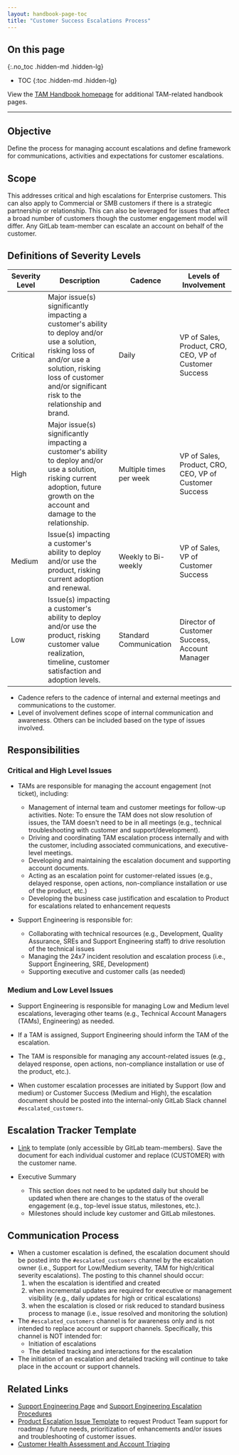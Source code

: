 ```yaml
---
layout: handbook-page-toc
title: "Customer Success Escalations Process"
---
```


## On this page

{:.no_toc .hidden-md .hidden-lg}

- TOC
{:toc .hidden-md .hidden-lg}

View the [TAM Handbook homepage](/handbook/customer-success/tam/) for additional TAM-related handbook pages.

---

## Objective

Define the process for managing account escalations and define framework for communications, activities and expectations for customer escalations.

## Scope

This addresses critical and high escalations for Enterprise customers. This can also apply to Commercial or SMB customers if there is a strategic partnership or relationship. This can also be leveraged for issues that affect a broad number of customers though the customer engagement model will differ. Any GitLab team-member can escalate an account on behalf of the customer.

## Definitions of Severity Levels

| Severity Level | Description | Cadence | Levels of Involvement |
| -------------- | ----------- | ------- | --------------------- |
| Critical | Major issue(s) significantly impacting a customer's ability to deploy and/or use a solution, risking loss of and/or use a solution, risking loss of customer and/or significant risk to the relationship and brand. | Daily | VP of Sales, Product, CRO, CEO, VP of Customer Success |
| High | Major issue(s) significantly impacting a customer's ability to deploy and/or use a solution, risking current adoption, future growth on the account and damage to the relationship. | Multiple times per week  | VP of Sales, Product, CRO, CEO, VP of Customer Success |
| Medium | Issue(s) impacting a customer's ability to deploy and/or use the product, risking current adoption and renewal. | Weekly to Bi-weekly | VP of Sales, VP of Customer Success |
| Low | Issue(s) impacting a customer's ability to deploy and/or use the product, risking customer value realization, timeline, customer satisfaction and adoption levels. | Standard Communication | Director of Customer Success, Account Manager |

- Cadence refers to the cadence of internal and external meetings and communications to the customer.
- Level of involvement defines scope of internal communication and awareness. Others can be included based on the type of issues involved.

## Responsibilities

### Critical and High Level Issues

- TAMs are responsible for managing the account engagement (not ticket), including:
  - Management of internal team and customer meetings for follow-up activities. Note: To ensure the TAM does not slow resolution of issues, the TAM doesn't need to be in all meetings (e.g., technical troubleshooting with customer and support/development).
  - Driving and coordinating TAM escalation process internally and with the customer, including associated communications, and executive-level meetings. 
  - Developing and maintaining the escalation document and supporting account documents.
  - Acting as an escalation point for customer-related issues (e.g., delayed response, open actions, non-compliance installation or use of the product, etc.)
  - Developing the business case justification and escalation to Product for escalations related to enhancement requests

- Support Engineering is responsible for:
  - Collaborating with technical resources (e.g., Development, Quality Assurance, SREs and Support Engineering staff) to drive resolution of the technical issues
  - Managing the 24x7 incident resolution and escalation process (i.e., Support Engineering, SRE, Development)
  - Supporting executive and customer calls (as needed)

### Medium and Low Level Issues

- Support Engineering is responsible for managing Low and Medium level escalations, leveraging other teams (e.g., Technical Account Managers (TAMs), Engineering) as needed.
- If a TAM is assigned, Support Engineering should inform the TAM of the escalation.
- The TAM is responsible for managing any account-related issues (e.g., delayed response, open actions, non-compliance installation or use of the product, etc.).

- When customer escalation processes are initiated by Support (low and medium) or Customer Success (Medium and High), the escalation document should be posted into the internal-only GitLab Slack channel `#escalated_customers`.

## Escalation Tracker Template

- [Link](https://docs.google.com/document/d/1DFW9WDigDZTRQlArqvyaLl_GcYi5lwsxKKKtcjB49s0/edit#) to template (only accessible by GitLab team-members). Save the document for each individual customer and replace (CUSTOMER) with the customer name.

- Executive Summary
  - This section does not need to be updated daily but should be updated when there are changes to the status of the overall engagement (e.g., top-level issue status, milestones, etc.).
  - Milestones should include key customer and GitLab milestones.

## Communication Process

- When a customer escalation is defined, the escalation document should be posted into the `#escalated_customers` channel by the escalation owner (i.e., Support for Low/Medium severity, TAM for high/critical severity escalations). The posting to this channel should occur:
  1. when the escalation is identified and created
  1. when incremental updates are required for executive or management visibility (e.g., daily updates for high or critical escalations)
  1. when the escalation is closed or risk reduced to standard business process to manage (i.e., issue resolved and monitoring the solution)
- The `#escalated_customers` channel is for awareness only and is not intended to replace account or support channels. Specifically, this channel is NOT intended for:
  - Initiation of escalations
  - The detailed tracking and interactions for the escalation
- The initiation of an escalation and detailed tracking will continue to take place in the account or support channels.

## Related Links

- [Support Engineering Page](/handbook/support/) and [Support Engineering Escalation Procedures](/handbook/support/workflows/working-with-issues.html)
- [Product Escalation Issue Template](https://gitlab.com/gitlab-com/Product/issues/new?issuable_template=Product-Support-Request) to request Product Team support for roadmap / future needs, prioritization of enhancements and/or issues and troubleshooting of customer issues.
- [Customer Health Assessment and Account Triaging](/handbook/customer-success/tam/triage/)
